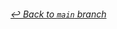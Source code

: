 ###### [_↩ Back to `main` branch_](https://github.com/cuongpiger/ai/blob/9cc7dc501c9fb9ee3640153582e974c69443613c/README.md)

